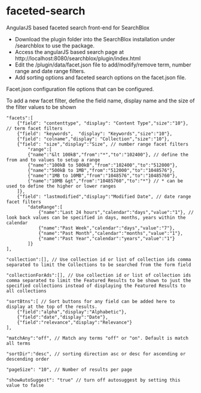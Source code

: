 faceted-search
==============

AngularJS based faceted search front-end for SearchBlox

- Download the plugin folder into the SearchBlox installation under /searchblox to use the package. 
- Access the angularJS based search page at http://localhost:8080/searchblox/plugin/index.html
- Edit the /plugin/data/facet.json file to add/modify/remove term, number range and date range filters.
- Add sorting options and faceted search options on the facet.json file. 

Facet.json configuration file options that can be configured.

To add a new facet filter, define the field name, display name and the size of the filter values to be shown

    "facets":[
        {"field": "contenttype", "display": "Content Type","size":"10"}, // term facet filters
        {"field": "keywords",  "display": "Keywords","size":"10"}, 
        {"field": "colname","display": "Collection","size":"10"},
        {"field": "size","display":"Size", // number range facet filters
            "range":[
            {"name":"&lt 100kB","from":"*","to":"102400"}, // define the from and to values to setup a range
            {"name":"100kB to 500kB","from":"102400","to":"512000"}, 
            {"name":"500kB to 1MB","from":"512000","to":"1048576"},
            {"name":"1MB to 10MB","from":"1048576","to":"10485760"},
            {"name":"10MB &gt","from":"10485760","to":"*"} // * can be used to define the higher or lower ranges
        ]},
        {"field": "lastmodified","display":"Modified Date", // date range facet filters
            "dateRange":[ 
                {"name":"Last 24 hours","calendar":"days","value":"1"}, // look back values can be specified in days, months, years within the calendar
                {"name":"Past Week","calendar":"days","value":"7"},
                {"name":"Past Month","calendar":"months","value":"1"},
                {"name":"Past Year","calendar":"years","value":"1"}
            ]}
    ],
    
    "collection":[], // Use collection id or list of collection ids comma separated to limit the Collections to be searched from the form field
    
    "collectionForAds":[], // Use collection id or list of collection ids comma separated to limit the Featured Results to be shown to just the specified collections instead of displaying the Featured Results to all collections
    
    "sortBtns":[ // Sort buttons for any field can be added here to display at the top of the results.
		{"field":"alpha","display":"Alphabetic"},
		{"field":"date","display":"Date"},
		{"field":"relevance","display":"Relevance"}
    ],
    
    "matchAny":"off", // Match any terms "off" or "on". Default is match all terms
    
    "sortDir":"desc", // sorting direction asc or desc for ascending or descending order
    
    "pageSize": "10", // Number of results per page
    
    "showAutoSuggest": "true" // turn off autosuggest by setting this value to false
